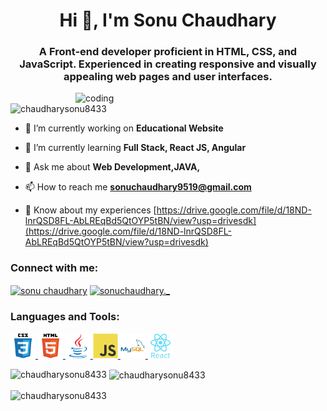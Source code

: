 

<h1 align="center">Hi 👋, I'm Sonu Chaudhary</h1>
<h3 align="center">A Front-end developer proficient in HTML, CSS, and JavaScript. Experienced in creating responsive and visually appealing web pages and user interfaces.</h3>
<img align="right" width=400 alt="coding" src="https://media.giphy.com/media/26tn33aiTi1jkl6H6/giphy.gif"
<p align="left"> <img src="https://komarev.com/ghpvc/?username=chaudharysonu8433&label=Profile%20views&color=0e75b6&style=flat" alt="chaudharysonu8433" /> </p>

- 🔭 I’m currently working on **Educational Website**

- 🌱 I’m currently learning **Full Stack, React JS, Angular**

- 💬 Ask me about **Web Development,JAVA,**

- 📫 How to reach me **sonuchaudhary9519@gmail.com**

- 📄 Know about my experiences [https://drive.google.com/file/d/18ND-lnrQSD8FL-AbLREqBd5QtOYP5tBN/view?usp=drivesdk](https://drive.google.com/file/d/18ND-lnrQSD8FL-AbLREqBd5QtOYP5tBN/view?usp=drivesdk)

<h3 align="left">Connect with me:</h3>
<p align="left">
<a href="https://linkedin.com/in/sonu chaudhary" target="blank"><img align="center" src="https://raw.githubusercontent.com/rahuldkjain/github-profile-readme-generator/master/src/images/icons/Social/linked-in-alt.svg" alt="sonu chaudhary" height="30" width="40" /></a>
<a href="https://instagram.com/sonuchaudhary._" target="blank"><img align="center" src="https://raw.githubusercontent.com/rahuldkjain/github-profile-readme-generator/master/src/images/icons/Social/instagram.svg" alt="sonuchaudhary._" height="30" width="40" /></a>
</p>

<h3 align="left">Languages and Tools:</h3>
<p align="left"> <a href="https://www.w3schools.com/css/" target="_blank" rel="noreferrer"> <img src="https://raw.githubusercontent.com/devicons/devicon/master/icons/css3/css3-original-wordmark.svg" alt="css3" width="40" height="40"/> </a> <a href="https://www.w3.org/html/" target="_blank" rel="noreferrer"> <img src="https://raw.githubusercontent.com/devicons/devicon/master/icons/html5/html5-original-wordmark.svg" alt="html5" width="40" height="40"/> </a> <a href="https://www.java.com" target="_blank" rel="noreferrer"> <img src="https://raw.githubusercontent.com/devicons/devicon/master/icons/java/java-original.svg" alt="java" width="40" height="40"/> </a> <a href="https://developer.mozilla.org/en-US/docs/Web/JavaScript" target="_blank" rel="noreferrer"> <img src="https://raw.githubusercontent.com/devicons/devicon/master/icons/javascript/javascript-original.svg" alt="javascript" width="40" height="40"/> </a> <a href="https://www.mysql.com/" target="_blank" rel="noreferrer"> <img src="https://raw.githubusercontent.com/devicons/devicon/master/icons/mysql/mysql-original-wordmark.svg" alt="mysql" width="40" height="40"/> </a> <a href="https://reactjs.org/" target="_blank" rel="noreferrer"> <img src="https://raw.githubusercontent.com/devicons/devicon/master/icons/react/react-original-wordmark.svg" alt="react" width="40" height="40"/> </a> </p>

<p><img align="left" src="https://github-readme-stats.vercel.app/api/top-langs?username=chaudharysonu8433&show_icons=true&locale=en&layout=compact" alt="chaudharysonu8433" /></p>

<p>&nbsp;<img align="center" src="https://github-readme-stats.vercel.app/api?username=chaudharysonu8433&show_icons=true&locale=en" alt="chaudharysonu8433" /></p>

<p><img align="center" src="https://github-readme-streak-stats.herokuapp.com/?user=chaudharysonu8433&" alt="chaudharysonu8433" /></p>
